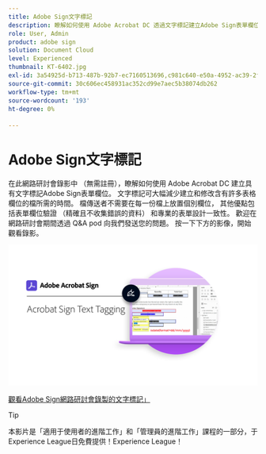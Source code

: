 ```yaml
---
title: Adobe Sign文字標記
description: 瞭解如何使用 Adobe Acrobat DC 透過文字標記建立Adobe Sign表單欄位
role: User, Admin
product: adobe sign
solution: Document Cloud
level: Experienced
thumbnail: KT-6402.jpg
exl-id: 3a54925d-b713-487b-92b7-ec7160513696,c981c640-e50a-4952-ac39-2f90d6d0cf08
source-git-commit: 30c606ec458931ac352cd99e7aec5b38074db262
workflow-type: tm+mt
source-wordcount: '193'
ht-degree: 0%

---
```


# Adobe Sign文字標記

在此網路研討會錄影中 （無需註冊），瞭解如何使用 Adobe Acrobat DC 建立具有文字標記Adobe Sign表單欄位。 文字標記可大幅減少建立和修改含有許多表格欄位的檔所需的時間。 檔傳送者不需要在每一份檔上放置個別欄位， 其他優點包括表單欄位驗證 （精確且不收集錯誤的資料） 和專業的表單設計一致性。 歡迎在網路研討會期間透過 Q&amp;A pod 向我們發送您的問題。 按一下下方的影像，開始觀看錄影。

[![觀看會議](../assets/Text-Tagging.png)](https://event.on24.com/wcc/r/2338276/415BE4603F60A61A546C0A91528B444F)

[觀看Adobe Sign網路研討會錄製的文字標記」](https://event.on24.com/wcc/r/2338276/415BE4603F60A61A546C0A91528B444F)

>[!TIP]
>
>本影片是「適用于使用者的進階工作」和「管理員的進階工作」課程的一部分，于 [ ](https://experienceleague.adobe.com/?recommended=Sign-U-1-2020.3) [ ](https://experienceleague.adobe.com/?recommended=Sign-A-1-2020.1) Experience League日免費提供！Experience League！
